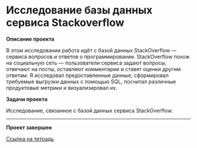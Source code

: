 # Исследование базы данных сервиса Stackoverflow

<b>Описание проекта</b>

В этом исследовании работа идёт с базой данных StackOverflow — сервиса вопросов и ответов о программировании. StackOverflow похож на социальную сеть — пользователи сервиса задают вопросы, отвечают на посты, оставляют комментарии и ставят оценки другим ответам. Я исследовал предоставленные данные, сформировал требуемые выгрузки данных с помощью SQL, посчитал различные продуктовые метрики и визуализировал их.

<b>Задачи проекта</b>

Исследование, связанное с базой данных сервиса StackOverflow.

---

<b>Проект завершен</b>

[Ссылка на тетрадь](https://github.com/obertas-artem/my_portfolio/blob/main/08%20-%20Исследование%20базы%20данных%20сервиса%20Stackoverflow/08%20-%20Исследование%20базы%20данных%20сервиса%20Stackoverflow.ipynb)
